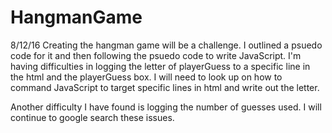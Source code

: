 # HangmanGame

8/12/16 Creating the hangman game will be a challenge. I outlined a psuedo code for it and then following the psuedo code to write JavaScript. I'm having difficulties in logging the letter of playerGuess to a specific line in the html and the playerGuess box. I will need to look up on how to command JavaScript to target specific lines in html and write out the letter. 

Another difficulty I have found is logging the number of guesses used. I will continue to google search these issues.
